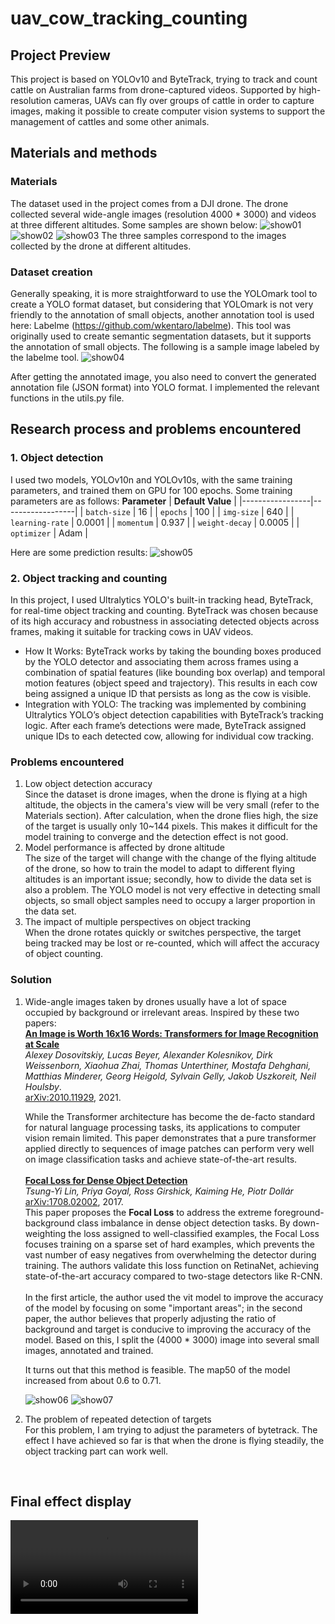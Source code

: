 # uav_cow_tracking_counting

## Project Preview
This project is based on YOLOv10 and ByteTrack, trying to track and count cattle on Australian farms from drone-captured videos. Supported by high-resolution cameras, UAVs can fly over groups of cattle in order to capture images, making it possible to create computer vision systems to support the management of cattles and some other animals.

## Materials and methods

### Materials
The dataset used in the project comes from a DJI drone. The drone collected several wide-angle images (resolution 4000 * 3000) and videos at three different altitudes. Some samples are shown below:
![show01](./images/show01.jpg)
![show02](./images/show02.jpg)
![show03](./images/show03.jpg)
The three samples correspond to the images collected by the drone at different altitudes.

### Dataset creation
Generally speaking, it is more straightforward to use the YOLOmark tool to create a YOLO format dataset, but considering that YOLOmark is not very friendly to the annotation of small objects, another annotation tool is used here: Labelme (https://github.com/wkentaro/labelme). This tool was originally used to create semantic segmentation datasets, but it supports the annotation of small objects. The following is a sample image labeled by the labelme tool.
![show04](./images/show04.png)

After getting the annotated image, you also need to convert the generated annotation file (JSON format) into YOLO format. I implemented the relevant functions in the utils.py file.


## Research process and problems encountered

### 1. Object detection
I used two models, YOLOv10n and YOLOv10s, with the same training parameters, and trained them on GPU for 100 epochs. Some training parameters are as follows:
 **Parameter**   | **Default Value** |
|-----------------|------------------|
| `batch-size`    | 16               |
| `epochs`        | 100              |
| `img-size`      | 640              |
| `learning-rate` | 0.0001           |
| `momentum`      | 0.937            |
| `weight-decay`  | 0.0005           |
| `optimizer`     | Adam             |                                                           

Here are some prediction results:
![show05](./images/show05.png)

### 2. Object tracking and counting
In this project, I used Ultralytics YOLO's built-in tracking head, ByteTrack, for real-time object tracking and counting. ByteTrack was chosen because of its high accuracy and robustness in associating detected objects across frames, making it suitable for tracking cows in UAV videos.
<ul>
<li>
How It Works: ByteTrack works by taking the bounding boxes produced by the YOLO detector and associating them across frames using a combination of spatial features (like bounding box overlap) and temporal motion features (object speed and trajectory). This results in each cow being assigned a unique ID that persists as long as the cow is visible.
</li>
<li>
Integration with YOLO: The tracking was implemented by combining Ultralytics YOLO’s object detection capabilities with ByteTrack’s tracking logic. After each frame’s detections were made, ByteTrack assigned unique IDs to each detected cow, allowing for individual cow tracking.
</li>
</ul>


### Problems encountered
1. Low object detection accuracy <br>
Since the dataset is drone images, when the drone is flying at a high altitude, the objects in the camera's view will be very small (refer to the Materials section). After calculation, when the drone flies high, the size of the target is usually only 10~144 pixels. This makes it difficult for the model training to converge and the detection effect is not good.
2. Model performance is affected by drone altitude <br>
The size of the target will change with the change of the flying altitude of the drone, so how to train the model to adapt to different flying altitudes is an important issue; secondly, how to divide the data set is also a problem. The YOLO model is not very effective in detecting small objects, so small object samples need to occupy a larger proportion in the data set.
3. The impact of multiple perspectives on object tracking <br>
When the drone rotates quickly or switches perspective, the target being tracked may be lost or re-counted, which will affect the accuracy of object counting.


### Solution
1. Wide-angle images taken by drones usually have a lot of space occupied by background or irrelevant areas. Inspired by these two papers: <br>
   [**An Image is Worth 16x16 Words: Transformers for Image Recognition at Scale**](https://doi.org/10.48550/arXiv.2010.11929)  
   *Alexey Dosovitskiy, Lucas Beyer, Alexander Kolesnikov, Dirk Weissenborn, Xiaohua Zhai, Thomas Unterthiner, Mostafa Dehghani, Matthias Minderer, Georg Heigold, Sylvain Gelly, Jakob Uszkoreit, Neil Houlsby*.  
   [arXiv:2010.11929](https://doi.org/10.48550/arXiv.2010.11929), 2021.  
   
   While the Transformer architecture has become the de-facto standard for natural language processing tasks, its applications to computer vision remain limited. This paper demonstrates that a pure transformer applied directly to sequences of image patches can perform very well on image classification tasks and achieve state-of-the-art results.
   <br> <br>
   [**Focal Loss for Dense Object Detection**](https://doi.org/10.48550/arXiv.1708.02002)  
   *Tsung-Yi Lin, Priya Goyal, Ross Girshick, Kaiming He, Piotr Dollár*  
   [arXiv:1708.02002](https://doi.org/10.48550/arXiv.1708.02002), 2017.  
   This paper proposes the **Focal Loss** to address the extreme foreground-background class imbalance in dense object detection tasks. By down-weighting the loss assigned to well-classified examples, the Focal Loss focuses training on a sparse set of hard examples, which prevents the vast number of easy negatives from overwhelming the detector during training. The authors validate this loss function on RetinaNet, achieving state-of-the-art accuracy compared to two-stage detectors like R-CNN.
   <br><br>
   In the first article, the author used the vit model to improve the accuracy of the model by focusing on some "important areas"; in the second paper, the author believes that properly adjusting the ratio of background and target is conducive to improving the accuracy of the model. Based on this, I split the (4000 * 3000) image into several small images, annotated and trained.
   
   It turns out that this method is feasible. The map50 of the model increased from about 0.6 to 0.71. <br>
   
   ![show06](./images/show06.jpg) 
   ![show07](./images/show07.png)

2. The problem of repeated detection of targets<br>
   For this problem, I am trying to adjust the parameters of bytetrack. The effect I have achieved so far is that when the drone is flying steadily, the object tracking part can work well.

   <br>
   

## Final effect display

![display_video](./images/YOLO%20+%20ByteTrack%20Real-Time%20Object%20Tracking%202024-10-03%2015-22-11.mp4)